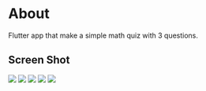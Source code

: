 # About

Flutter app that make a simple math quiz with 3 questions.

## Screen Shot
<img src="ss/1354.jpg">
<img src="ss/1.png">
<img src="ss/2.png">
<img src="ss/3.png">
<img src="ss/4.png">

